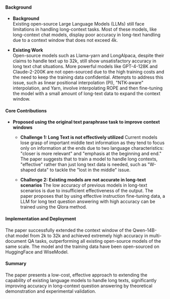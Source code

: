 #### Background
- **Background**       
Existing open-source Large Language Models (LLMs) still face limitations in handling long-context tasks. Most of these models, like long-context chat models, display poor accuracy in long-text handling due to a context window that does not exceed 4k.

- **Existing Work**       
Open-source models such as Llama-yarn and LongAlpaca, despite their claims to handle text up to 32k, still show unsatisfactory accuracy in long text chat situations. More powerful models like GPT-4-128K and Claude-2-200K are not open-sourced due to the high training costs and the need to keep the training data confidential. Attempts to address this issue, such as linear positional interpolation (PI), "NTK-aware" interpolation, and Yarn, involve interpolating ROPE and then fine-tuning the model with a small amount of long-text data to expand the context window.

#### Core Contributions
  - **Proposed using the original text paraphrase task to improve context windows**
    - **Challenge 1: Long Text is not effectively utilized**
      Current models lose grasp of important middle text information as they tend to focus only on information at the ends due to two language characteristics: "closer is more relevant" and "emphasis at the beginning and end." The paper suggests that to train a model to handle long contexts, "effective" rather than just long text data is needed, such as "W-shaped data" to tackle the "lost in the middle" issue.

    - **Challenge 2: Existing models are not accurate in long-text scenarios**
      The low accuracy of previous models in long-text scenarios is due to insufficient effectiveness of the output. The paper proposes that by using effective instruction fine-tuning data, a LLM for long text question answering with high accuracy can be trained using the Qlora method.

#### Implementation and Deployment
The paper successfully extended the context window of the Qwen-14B-chat model from 2k to 32k and achieved extremely high accuracy in multi-document QA tasks, outperforming all existing open-source models of the same scale. The model and the training data have been open-sourced on HuggingFace and WiseModel.

#### Summary
The paper presents a low-cost, effective approach to extending the capability of existing language models to handle long texts, significantly improving accuracy in long-context question answering by theoretical demonstration and experimental validation.